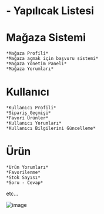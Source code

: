 # - Yapılıcak Listesi

# Mağaza Sistemi
    *Mağaza Profili*
    *Mağaza açmak için başvuru sistemi*
    *Mağaza Yönetim Paneli*
    *Mağaza Yorumları*

# Kullanıcı
    *Kullanıcı Profili*
    *Sipariş Geçmişi*
    *Favori Ürünler*
    *Kullanıcı Yorumları*
    *Kullanıcı Bilgilerini Güncelleme*
    
# Ürün
    *Ürün Yorumları*
    *Favorilenme*
    *Stok Sayısı*
    *Soru - Cevap*

etc...

![image](https://github.com/ibrahimhalilsezgin/eCommerce/assets/125586449/7febe7ba-13f5-4660-a61e-1b2710f344bf)
